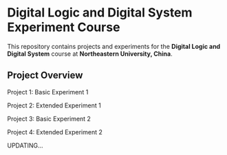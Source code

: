 # Digital Logic and Digital System Experiment Course
This repository contains projects and experiments for the **Digital Logic and Digital System** course at **Northeastern University, China**.


## Project Overview
Project 1: Basic Experiment 1

Project 2: Extended Experiment 1

Project 3: Basic Experiment 2

Project 4: Extended Experiment 2

UPDATING...